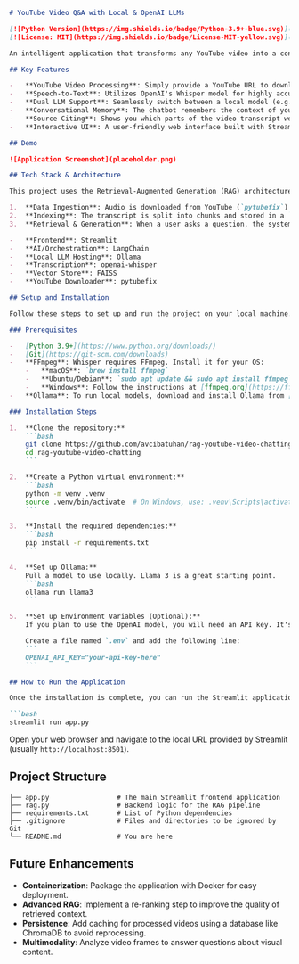 ```markdown
# YouTube Video Q&A with Local & OpenAI LLMs

[![Python Version](https://img.shields.io/badge/Python-3.9+-blue.svg)](https://www.python.org/)
[![License: MIT](https://img.shields.io/badge/License-MIT-yellow.svg)](https://opensource.org/licenses/MIT)

An intelligent application that transforms any YouTube video into a conversational chatbot. You can ask questions about the video's content and get answers generated by either a powerful, private local LLM (via Ollama) or the OpenAI API.

## Key Features

-   **YouTube Video Processing**: Simply provide a YouTube URL to download the video's audio.
-   **Speech-to-Text**: Utilizes OpenAI's Whisper model for highly accurate audio transcription.
-   **Dual LLM Support**: Seamlessly switch between a local model (e.g., Llama 3) via Ollama and an OpenAI model (e.g., GPT-5-Mini).
-   **Conversational Memory**: The chatbot remembers the context of your conversation, allowing for natural follow-up questions.
-   **Source Citing**: Shows you which parts of the video transcript were used to generate the answer.
-   **Interactive UI**: A user-friendly web interface built with Streamlit.

## Demo

![Application Screenshot](placeholder.png)

## Tech Stack & Architecture

This project uses the Retrieval-Augmented Generation (RAG) architecture.

1.  **Data Ingestion**: Audio is downloaded from YouTube (`pytubefix`) and transcribed to text (`openai-whisper`).
2.  **Indexing**: The transcript is split into chunks and stored in a `FAISS` vector store using `LangChain`.
3.  **Retrieval & Generation**: When a user asks a question, the system retrieves relevant chunks from the vector store and feeds them, along with the chat history, to the selected LLM (`Ollama` or `OpenAI`) to generate a context-aware answer.

-   **Frontend**: Streamlit
-   **AI/Orchestration**: LangChain
-   **Local LLM Hosting**: Ollama
-   **Transcription**: openai-whisper
-   **Vector Store**: FAISS
-   **YouTube Downloader**: pytubefix

## Setup and Installation

Follow these steps to set up and run the project on your local machine.

### Prerequisites

-   [Python 3.9+](https://www.python.org/downloads/)
-   [Git](https://git-scm.com/downloads)
-   **FFmpeg**: Whisper requires FFmpeg. Install it for your OS:
    -   **macOS**: `brew install ffmpeg`
    -   **Ubuntu/Debian**: `sudo apt update && sudo apt install ffmpeg`
    -   **Windows**: Follow the instructions at [ffmpeg.org](https://ffmpeg.org/download.html).
-   **Ollama**: To run local models, download and install Ollama from [ollama.com](https://ollama.com/).

### Installation Steps

1.  **Clone the repository:**
    ```bash
    git clone https://github.com/avcibatuhan/rag-youtube-video-chatting.git
    cd rag-youtube-video-chatting
    ```

2.  **Create a Python virtual environment:**
    ```bash
    python -m venv .venv
    source .venv/bin/activate  # On Windows, use: .venv\Scripts\activate
    ```

3.  **Install the required dependencies:**
    ```bash
    pip install -r requirements.txt
    ```

4.  **Set up Ollama:**
    Pull a model to use locally. Llama 3 is a great starting point.
    ```bash
    ollama run llama3
    ```

5.  **Set up Environment Variables (Optional):**
    If you plan to use the OpenAI model, you will need an API key. It's recommended to create a `.env` file in the root directory to store your key.

    Create a file named `.env` and add the following line:
    ```
    OPENAI_API_KEY="your-api-key-here"
    ```

## How to Run the Application

Once the installation is complete, you can run the Streamlit application with the following command:

```bash
streamlit run app.py
```

Open your web browser and navigate to the local URL provided by Streamlit (usually `http://localhost:8501`).

## Project Structure

```.
├── app.py                 # The main Streamlit frontend application
├── rag.py                 # Backend logic for the RAG pipeline
├── requirements.txt       # List of Python dependencies
├── .gitignore             # Files and directories to be ignored by Git
└── README.md              # You are here
```

## Future Enhancements

-   **Containerization**: Package the application with Docker for easy deployment.
-   **Advanced RAG**: Implement a re-ranking step to improve the quality of retrieved context.
-   **Persistence**: Add caching for processed videos using a database like ChromaDB to avoid reprocessing.
-   **Multimodality**: Analyze video frames to answer questions about visual content.
